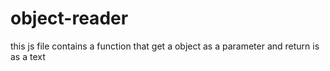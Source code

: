 # object-reader
 this js file contains a function that get a object as a parameter and return is as a text
